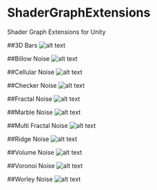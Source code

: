 # ShaderGraphExtensions
Shader Graph Extensions for Unity

##3D Bars
![alt text](Documentation/Bars.png "Bars Solid Texture Source")

##Billow Noise
![alt text](Documentation/Billow.png "Billow Solid Texture Source")

##Cellular Noise
![alt text](Documentation/Cellular.png "Cellular Solid Texture Source")

##Checker Noise
![alt text](Documentation/Checker.png "Checker Solid Texture Source")

##Fractal Noise
![alt text](Documentation/Fractal.png "Fractal Solid Texture Source")

##Marble Noise
![alt text](Documentation/Marble.png "Marble Solid Texture Source")

##Multi Fractal Noise
![alt text](Documentation/MultiFractal.png "MutiFractal Solid Texture Source")

##Ridge Noise
![alt text](Documentation/Ridge.png "Ridge Solid Texture Source")

##Volume Noise
![alt text](Documentation/Volume.png "Volume Solid Texture Source")

##Voronoi Noise
![alt text](Documentation/Voronoi.png "Voronoi Solid Texture Source")

##Worley Noise
![alt text](Documentation/Worley.png "Worley Solid Texture Source")

